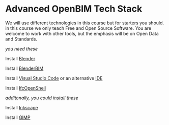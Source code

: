 
# Advanced OpenBIM Tech Stack

We will use different technologies in this course but for starters you should. in this course we only teach Free and Open Source Software. You are welcome to work with other tools, but the emphasis will be on Open Data and Standards. 

*you need these*

Install [Blender](/Concepts/Blender)

Install [BlenderBIM](/Concepts/BlenderBIM)

Install [Visual Studio Code](/Concepts/VisualStudio) or an alternative [IDE](/Concepts/IDE)

Install [IfcOpenShell](/Concepts/IfcOpenShell)

*additonally, you could install these*

Install [Inkscape]

Install [GIMP]

[Inkscape]: https://inkscape.org/
[GIMP]: https://www.gimp.org/

